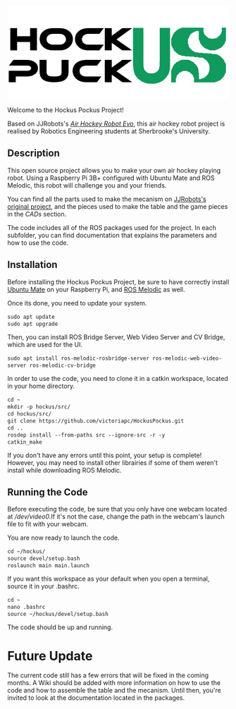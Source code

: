 ![alt](ui/src/resources/logo_noir.png)

Welcome to the Hockus Pockus Project!

Based on JJRobots's [*Air Hockey Robot Evo*](https://www.jjrobots.com/the-open-source-air-hockey-robot/), this air hockey robot project is realised by Robotics Engineering students at Sherbrooke's University.

## Description

This open source project allows you to make your own air hockey playing robot. Using a Raspberry Pi 3B+ configured with Ubuntu Mate and ROS Melodic, this robot will challenge you and your friends.  

You can find all the parts used to make the mecanism on [JJRobots's original project](https://www.thingiverse.com/thing:1804534), and the pieces used to make the table and the game pieces in the *CADs* section. 

The code includes all of the ROS packages used for the project. In each subfolder, you can find documentation that explains the parameters and how to use the code.

## Installation

Before installing the Hockus Pockus Project, be sure to have correctly install [Ubuntu Mate](https://www.techradar.com/how-to/how-to-install-ubuntu-on-the-raspberry-pi) on your Raspberry Pi, and [ROS Melodic](http://wiki.ros.org/melodic/Installation/Debian) as well.

Once its done, you need to update your system.

    sudo apt update
    sudo apt upgrade
    
Then, you can install ROS Bridge Server, Web Video Server and CV Bridge, which are used for the UI.

    sudo apt install ros-melodic-rosbridge-server ros-melodic-web-video-server ros-melodic-cv-bridge
    
In order to use the code, you need to clone it in a catkin workspace, located in your home directory.

    cd ~
    mkdir -p hockus/src/
    cd hockus/src/
    git clone https://github.com/victoriapc/HockusPockus.git
    cd ..
    rosdep install --from-paths src --ignore-src -r -y
    catkin_make

If you don't have any errors until this point, your setup is complete! However, you may need to install other librairies if some of them weren't install while downloading ROS Melodic.

## Running the Code

Before executing the code, be sure that you only have one webcam located at */dev/video0*.If it's not the case, change the path in the webcam's launch file to fit with your webcam.

You are now ready to launch the code.

    cd ~/hockus/
    source devel/setup.bash
    roslaunch main main.launch

If you want this workspace as your default when you open a terminal, source it in your .bashrc.

    cd ~
    nano .bashrc
    source ~/hockus/devel/setup.bash
    
The code should be up and running. 

# Future Update

The current code still has a few errors that will be fixed in the coming months. A Wiki should be added with more information on how to use the code and how to assemble the table and the mecanism. Until then, you're invited to look at the documentation located in the packages.
